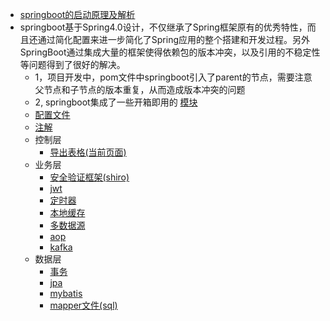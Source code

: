 * [springboot的启动原理及解析](https://blog.csdn.net/qq_30270931/article/details/79567295)
* springboot基于Spring4.0设计，不仅继承了Spring框架原有的优秀特性，而且还通过简化配置来进一步简化了Spring应用的整个搭建和开发过程。另外SpringBoot通过集成大量的框架使得依赖包的版本冲突，以及引用的不稳定性等问题得到了很好的解决。
  * 1，项目开发中，pom文件中springboot引入了parent的节点，需要注意父节点和子节点的版本重复，从而造成版本冲突的问题
  * 2, springboot集成了一些开箱即用的  [模块](https://github.com/raotaoyi/Summary/blob/master/basic-knowledge/springboot/modules.md)
  * [配置文件](springboot/configure.md)
  * [注解](springboot/annotation.md)
  * 控制层
    * [导出表格(当前页面)]()
  * 业务层
    * [安全验证框架(shiro)]()
    * [jwt](springboot/jwt.md)
    * [定时器](springboot/quartz.md)
    * [本地缓存]()  
    * [多数据源](springboot/muti_datasource.md)
    * [aop]()
    * [kafka](springboot/kafka.md) 
  * 数据层
    * [事务]()
    * [jpa]()
    * [mybatis](springboot/mybatis.md)
    * [mapper文件(sql)]()
  

